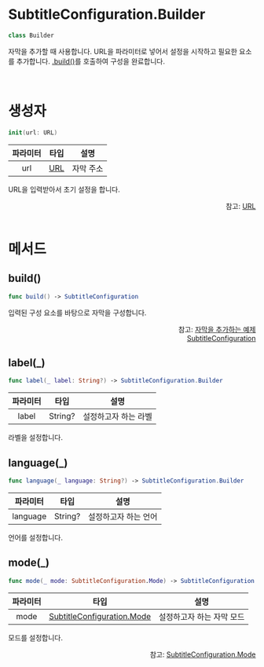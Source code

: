 # SubtitleConfiguration.Builder

```swift
class Builder
```

자막을 추가할 때 사용합니다. URL을 파라미터로 넣어서 설정을 시작하고 필요한 요소를 추가합니다. [.build()](#build)를 호출하여 구성을 완료합니다.

<br>

# 생성자

```swift
init(url: URL)
```

|파라미터|타입|설명|
|:--:|:--:|:--:|
|url|[URL](https://developer.apple.com/documentation/foundation/url)|자막 주소|

URL을 입력받아서 초기 설정을 합니다.

<div align="right">
참고: <a href="https://developer.apple.com/documentation/foundation/url">URL</a>
</div>

<br>

# 메서드

## build()

```swift
func build() -> SubtitleConfiguration
```

입력된 구성 요소를 바탕으로 자막을 구성합니다.

<div align="right">
참고: <a href="../../how-to-use/home.md#자막을-추가하는-예제">자막을 추가하는 예제</a><br>
<a href="../../struct/subtitle-configuration/home.md">SubtitleConfiguration</a>
</div>

## label(_)

```swift
func label(_ label: String?) -> SubtitleConfiguration.Builder
```

|파라미터|타입|설명|
|:--:|:--:|--|
|label|String?|설정하고자 하는 라벨|

라벨을 설정합니다.

## language(_)

```swift
func language(_ language: String?) -> SubtitleConfiguration.Builder
```

|파라미터|타입|설명|
|:--:|:--:|--|
|language|String?|설정하고자 하는 언어|

언어를 설정합니다.

## mode(_)

```swift
func mode(_ mode: SubtitleConfiguration.Mode) -> SubtitleConfiguration.Builder
```

|파라미터|타입|설명|
|:--:|:--:|--|
|mode|[SubtitleConfiguration.Mode](../../enum/subtitle-configuration-mode/home.md)|설정하고자 하는 자막 모드|

모드를 설정합니다.

<div align="right">
참고: <a href="../../enum/subtitle-configuration-mode/home.md">SubtitleConfiguration.Mode</a>
</div>